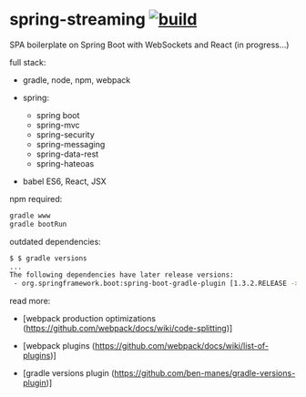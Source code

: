 spring-streaming [![build](https://travis-ci.org/daggerok/spring-streaming.svg?branch=master)](https://travis-ci.org/daggerok/spring-streaming) 
================

SPA boilerplate on Spring Boot with WebSockets and React (in progress...)

full stack:

- gradle, node, npm, webpack

- spring:
  - spring boot
  - spring-mvc
  - spring-security
  - spring-messaging
  - spring-data-rest
  - spring-hateoas

- babel ES6, React, JSX

npm required:

```bash
gradle www
gradle bootRun
```

outdated dependencies:

```bash
$ $ gradle versions
...
The following dependencies have later release versions:
 - org.springframework.boot:spring-boot-gradle-plugin [1.3.2.RELEASE -> 1.3.3.RELEASE]

```

read more:

- [webpack production optimizations (https://github.com/webpack/docs/wiki/code-splitting)]

- [webpack plugins (https://github.com/webpack/docs/wiki/list-of-plugins)]

- [gradle versions plugin (https://github.com/ben-manes/gradle-versions-plugin)]
